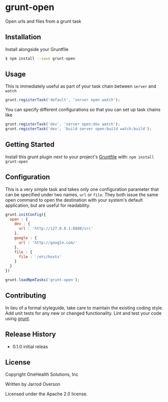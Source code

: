 # grunt-open

Open urls and files from a grunt task

## Installation

Install alongside your Gruntfile

```bash
$ npm install --save grunt-open
```

## Usage

This is immediately useful as part of your task chain between `server` and `watch`

```js
grunt.registerTask('default', 'server open watch');
```

You can specify different configurations so that you can set up task chains like

```js
grunt.registerTask('dev', 'server open:dev watch');
grunt.registerTask('dev', 'build server open:build watch:build');
```

## Getting Started
Install this grunt plugin next to your project's [Gruntfile][getting_started] with: `npm install grunt-open`

## Configuration

This is a very simple task and takes only one configuration parameter
that can be specified under two names, `url` or `file`. They both issue
the same open command to open the destination with your system's default
application, but are useful for readability.

```js
grunt.initConfig({
  open : {
    dev : {
      url : 'http://127.0.0.1:8888/src'
    },
    google : {
      url : 'http://google.com/'
    },
    file : {
      file : '/etc/hosts'
    }
  }
})

grunt.loadNpmTasks('grunt-open');

```

[grunt]: https://github.com/gruntjs/grunt
[getting_started]: https://github.com/cowboy/grunt/blob/master/docs/getting_started.md

## Contributing
In lieu of a formal styleguide, take care to maintain the existing coding style. Add unit tests for any new or changed functionality. Lint and test your code using [grunt][grunt].

## Release History

 - 0.1.0 initial releas

## License

Copyright OneHealth Solutions, Inc

Written by Jarrod Overson

Licensed under the Apache 2.0 license.
